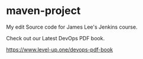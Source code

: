 # maven-project
My edit
Source code for James Lee's Jenkins course.

Check out our Latest DevOps PDF book.

https://www.level-up.one/devops-pdf-book

